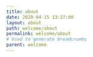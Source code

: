 ```yaml
---
title: about
date: 2020-04-15 13:27:00
layout: about
path: welcome/about
permalink: welcome/about
# Used to generate breadcrumbs
parent: welcome
---
```

